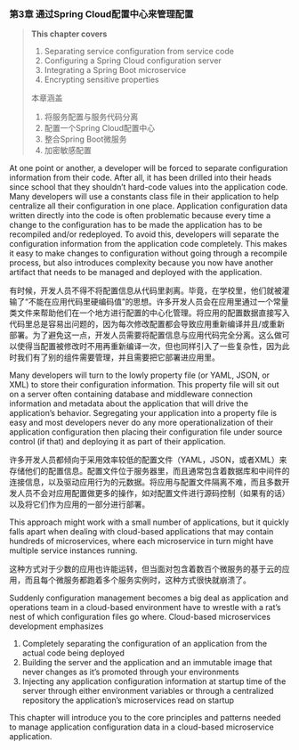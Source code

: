 ### 第3章 通过Spring Cloud配置中心来管理配置

> **This chapter covers**  
> 1. Separating service configuration from service code  
> 2. Configuring a Spring Cloud configuration server  
> 3. Integrating a Spring Boot microservice  
> 4. Encrypting sensitive properties
>
> 本章涵盖  
> 1. 将服务配置与服务代码分离  
> 2. 配置一个Spring Cloud配置中心  
> 3. 整合Spring Boot微服务  
> 4. 加密敏感配置

At one point or another, a developer will be forced to separate configuration information from their code. After all, it has been drilled into their heads since school that they shouldn’t hard-code values into the application code. Many developers will use a constants class file in their application to help centralize all their configuration in one place. Application configuration data written directly into the code is often problematic because every time a change to the configuration has to be made the application has to be recompiled and/or redeployed. To avoid this, developers will separate the configuration information from the application code completely. This makes it easy to make changes to configuration without going through a recompile process, but also introduces complexity because you now have another artifact that needs to be managed and deployed with the application.

有时候，开发人员不得不将配置信息从代码里剥离。毕竟，在学校里，他们就被灌输了“不能在应用代码里硬编码值”的思想。许多开发人员会在应用里通过一个常量类文件来帮助他们在一个地方进行配置的中心化管理。将应用的配置数据直接写入代码里总是容易出问题的，因为每次修改配置都会导致应用重新编译并且/或重新部署。为了避免这一点，开发人员需要将配置信息与应用代码完全分离。这么做可以使得当配置被修改时不用再重新编译一次，但也同样引入了一些复杂性，因为此时我们有了别的组件需要管理，并且需要把它部署进应用里。

Many developers will turn to the lowly property file \(or YAML, JSON, or XML\) to store their configuration information. This property file will sit out on a server often containing database and middleware connection information and metadata about the application that will drive the application’s behavior. Segregating your application into a property file is easy and most developers never do any more operationalization of their application configuration then placing their configuration file under source control \(if that\) and deploying it as part of their application.

许多开发人员都倾向于采用效率较低的配置文件（YAML，JSON，或者XML）来存储他们的配置信息。配置文件位于服务器里，而且通常包含着数据库和中间件的连接信息，以及驱动应用行为的元数据。将应用与配置文件隔离不难，而且多数开发人员不会对应用配置做更多的操作，如对配置文件进行源码控制（如果有的话）以及将它们作为应用的一部分进行部署。

This approach might work with a small number of applications, but it quickly falls apart when dealing with cloud-based applications that may contain hundreds of microservices, where each microservice in turn might have multiple service instances running.

这种方式对于少数的应用也许能运转，但当面对包含着数百个微服务的基于云的应用，而且每个微服务都跑着多个服务实例时，这种方式很快就崩溃了。

Suddenly configuration management becomes a big deal as application and operations team in a cloud-based environment have to wrestle with a rat’s nest of which configuration files go where. Cloud-based microservices development emphasizes

1. Completely separating the configuration of an application from the actual code being deployed
2. Building the server and the application and an immutable image that never changes as it’s promoted through your environments
3. Injecting any application configuration information at startup time of the server through either environment variables or through a centralized repository the application’s microservices read on startup

This chapter will introduce you to the core principles and patterns needed to manage application configuration data in a cloud-based microservice application.

